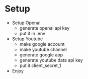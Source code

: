 # Setup
- Setup Openai
    - generate openai api key
    - put it in .env
- Setup Youtube
    - make google account
    - make youtube channel
    - generate google app
    - generate youtube data api key
    - put it client_secret_1
- Enjoy